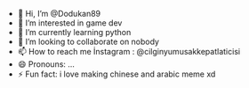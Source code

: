 - 👋 Hi, I’m @Dodukan89
- 👀 I’m interested in game dev
- 🌱 I’m currently learning python
- 💞️ I’m looking to collaborate on nobody
- 📫 How to reach me İnstagram : @cilginyumusakkepatlaticisi
- 😄 Pronouns: ...
- ⚡ Fun fact: i love making chinese and arabic meme xd

<!---
Dodukan89/Dodukan89 is a ✨ special ✨ repository because its `README.md` (this file) appears on your GitHub profile.
You can click the Preview link to take a look at your changes.
--->
